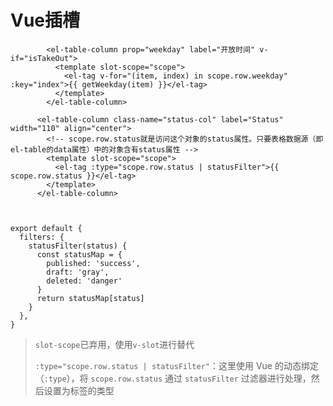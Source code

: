 # Vue插槽

```vue
        <el-table-column prop="weekday" label="开放时间" v-if="isTakeOut">
          <template slot-scope="scope">
            <el-tag v-for="(item, index) in scope.row.weekday" :key="index">{{ getWeekday(item) }}</el-tag>
          </template>
        </el-table-column>
```

```vue
      <el-table-column class-name="status-col" label="Status" width="110" align="center">
        <!-- scope.row.status就是访问这个对象的status属性。只要表格数据源（即el-table的data属性）中的对象含有status属性 -->
        <template slot-scope="scope">
          <el-tag :type="scope.row.status | statusFilter">{{ scope.row.status }}</el-tag>
        </template>
      </el-table-column>



export default {
  filters: {
    statusFilter(status) {
      const statusMap = {
        published: 'success',
        draft: 'gray',
        deleted: 'danger'
      }
      return statusMap[status]
    }
  },
}
```

> `slot-scope`已弃用，使用`v-slot`进行替代
>
> `:type="scope.row.status | statusFilter"`：这里使用 Vue 的动态绑定（`:type`），将 `scope.row.status` 通过 `statusFilter` 过滤器进行处理，然后设置为标签的类型

